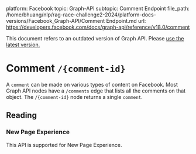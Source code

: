 platform: Facebook
topic: Graph-API
subtopic: Comment Endpoint
file_path: /home/bhuang/nlp/rag-race-challenge2-2024/platform-docs-versions/Facebook_Graph-API/Comment Endpoint.md
url: https://developers.facebook.com/docs/graph-api/reference/v18.0/comment

This document refers to an outdated version of Graph API. Please [use the latest version.](https://developers.facebook.com/docs/graph-api/reference/v19.0/comment)

# Comment `/{comment-id}`

A `comment` can be made on various types of content on Facebook. Most Graph API nodes have a `/comments` edge that lists all the comments on that object. The `/{comment-id}` node returns a single `comment`.

## Reading

### New Page Experience

This API is supported for New Page Experience.